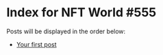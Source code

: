 # Index for NFT World #555
Posts will be displayed in the order below:

- [Your first post](./001-first.md)

